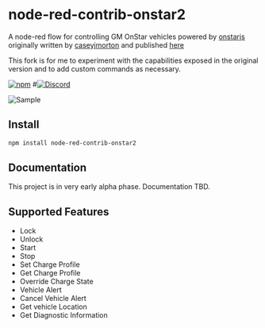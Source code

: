 # node-red-contrib-onstar2
A node-red flow for controlling GM OnStar vehicles powered by [onstarjs](https://github.com/samrum/OnStarJS) originally written by [caseyjmorton](https://www.npmjs.com/~caseyjmorton) and published [here](https://www.npmjs.com/package/node-red-contrib-onstar)

This fork is for me to experiment with the capabilities exposed in the original version and to add custom commands as necessary. 

[![npm](https://img.shields.io/npm/v/node-red-contrib-onstar2.svg)](https://www.npmjs.com/package/node-red-contrib-onstar2)
#[![Discord](https://img.shields.io/discord/913133909909323887)](https://discord.gg/XX5sz6T9)

![Sample](https://i.imgur.com/wXMHZWT.png)

## Install
```sh
npm install node-red-contrib-onstar2
```

## Documentation
This project is in very early alpha phase.  Documentation TBD.

## Supported Features
- Lock
- Unlock
- Start
- Stop
- Set Charge Profile
- Get Charge Profile
- Override Charge State
- Vehicle Alert
- Cancel Vehicle Alert
- Get vehicle Location
- Get Diagnostic Information
